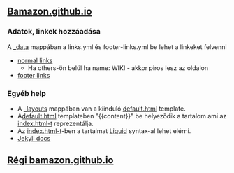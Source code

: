 ## [Bamazon.github.io](https://bamazon.github.io/)
### Adatok, linkek hozzáadása
A [_data](/_data) mappában a links.yml és footer-links.yml be lehet a linkeket felvenni
- [normal links](/_data/links.yml)
  - Ha others-ön belül ha name: WIKI - akkor piros lesz az oldalon
- [footer links](/_data/footer-links.yml)
### Egyéb help
- A [_layouts](/_layouts) mappában van a kiinduló [default.html](/_layouts/default.html) template.
- A[default.html](/_layouts/default.html) templateben "{{content}}" be helyeződik a tartalom ami az [index.html-t](/index.html) reprezentálja.
- Az [index.html-t](/index.html)-ben a tartalmat [Liquid](https://shopify.github.io/liquid/) syntax-al lehet elérni.
- [Jekyll docs](https://jekyllrb.com/docs/)

## [Régi bamazon.github.io](https://bamazon.github.io/old.html)
